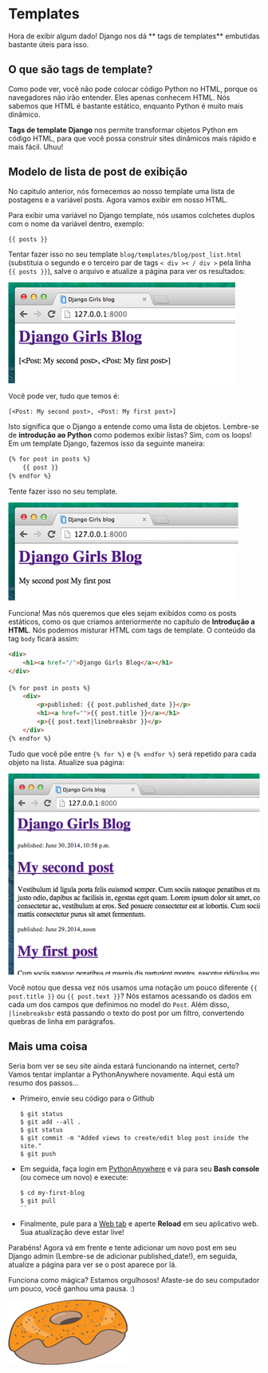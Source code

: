 # Templates

Hora de exibir algum dado! Django nos dá ** tags de templates** embutidas bastante úteis para isso.

## O que são tags de template?

Como pode ver, você não pode colocar código Python no HTML, porque os navegadores não irão entender. Eles apenas conhecem HTML. Nós sabemos que HTML é bastante estático, enquanto Python é muito mais dinâmico.

**Tags de template Django** nos permite transformar objetos Python em código HTML, para que você possa construir sites dinâmicos mais rápido e mais fácil. Uhuu!

## Modelo de lista de post de exibição

No capitulo anterior, nós fornecemos ao nosso template uma lista de postagens e a variável <o>posts</o>. Agora vamos exibir em nosso HTML.

Para exibir uma variável no Django template, nós usamos colchetes duplos com o nome da variável dentro, exemplo:

```html
{{ posts }}
```

Tentar fazer isso no seu template `blog/templates/blog/post_list.html` (substituia o segundo e o terceiro par de tags `< div >< / div >` pela linha `{{ posts }}`), salve o arquivo e atualize a página para ver os resultados:

![Figura 13.1][1]

 [1]: images/step1.png

Você pode ver, tudo que temos é:

    [<Post: My second post>, <Post: My first post>]
    

Isto significa que o Django a entende como uma lista de objetos. Lembre-se de **introdução ao Python** como podemos exibir listas? Sim, com os loops! Em um template Django, fazemos isso da seguinte maneira:

```html
{% for post in posts %}
    {{ post }}
{% endfor %}
```

Tente fazer isso no seu template.

![Figura 13.2][2]

 [2]: images/step2.png

Funciona! Mas nós queremos que eles sejam exibidos como os posts estáticos, como os que criamos anteriormente no capítulo de **Introdução a HTML**. Nós podemos misturar HTML com tags de template. O conteúdo da tag `body` ficará assim:

```html
<div>
    <h1><a href="/">Django Girls Blog</a></h1>
</div>

{% for post in posts %}
    <div>
        <p>published: {{ post.published_date }}</p>
        <h1><a href="">{{ post.title }}</a></h1>
        <p>{{ post.text|linebreaksbr }}</p>
    </div>
{% endfor %}
```

Tudo que você põe entre `{% for %}` e `{% endfor %}` será repetido para cada objeto na lista. Atualize sua página:

![Figura 13.3][3]

 [3]: images/step3.png

Você notou que dessa vez nós usamos uma notação um pouco diferente `{{ post.title }}` ou `{{ post.text }}`? Nós estamos acessando os dados em cada um dos campos que definimos no model do `Post`. Além disso, `|linebreaksbr` está passando o texto do post por um filtro, convertendo quebras de linha em parágrafos.

## Mais uma coisa

Seria bom ver se seu site ainda estará funcionando na internet, certo? Vamos tentar implantar a PythonAnywhere novamente. Aqui está um resumo dos passos...

*   Primeiro, envie seu código para o Github
    
    ```
    $ git status 
    $ git add --all . 
    $ git status 
    $ git commit -m "Added views to create/edit blog post inside the site." 
    $ git push
    ```

*   Em seguida, faça login em [PythonAnywhere][4] e vá para seu **Bash console** (ou comece um novo) e execute:
    
    ```
    $ cd my-first-blog 
    $ git pull 
    ``

*   Finalmente, pule para a [Web tab][5] e aperte **Reload** em seu aplicativo web. Sua atualização deve estar live!

 [4]: https://www.pythonanywhere.com/consoles/
 [5]: https://www.pythonanywhere.com/web_app_setup/

Parabéns! Agora vá em frente e tente adicionar um novo post em seu Django admin (Lembre-se de adicionar published_date!), em seguida, atualize a página para ver se o post aparece por lá.

Funciona como mágica? Estamos orgulhosos! Afaste-se do seu computador um pouco, você ganhou uma pausa. :)

![Figura 13.4][6]

 [6]: images/donut.png
